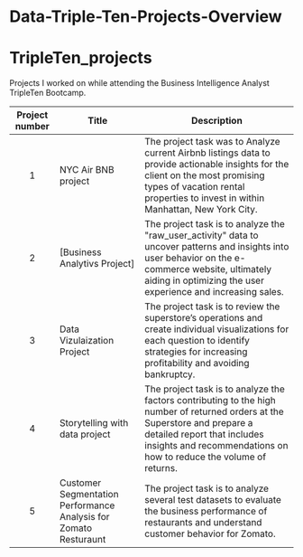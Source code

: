 # Data-Triple-Ten-Projects-Overview
# TripleTen_projects
Projects I worked on while attending the Business Intelligence Analyst TripleTen Bootcamp.


| Project number | Title | Description |
| :-----------: | ----------- |----------- |
| 1 | NYC Air BNB project| The project task was to Analyze current Airbnb listings data to provide actionable insights for the client on the most promising types of vacation rental properties to invest in within Manhattan, New York City. |
| 2 | [Business Analytivs Project] | The project task is to analyze the "raw_user_activity" data to uncover patterns and insights into user behavior on the e-commerce website, ultimately aiding in optimizing the user experience and increasing sales. |
| 3 | Data Vizulaization Project | The project task is to review the superstore’s operations and create individual visualizations for each question to identify strategies for increasing profitability and avoiding bankruptcy. |
| 4 | Storytelling with data project | The project task is to analyze the factors contributing to the high number of returned orders at the Superstore and prepare a detailed report that includes insights and recommendations on how to reduce the volume of returns. |
| 5| Customer Segmentation Performance Analysis for Zomato Resturaunt|The project task is to analyze several test datasets to evaluate the business performance of restaurants and understand customer behavior for Zomato. |

